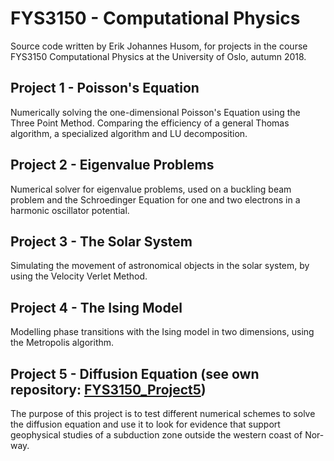# FYS3150 - Computational Physics
Source code written by Erik Johannes Husom, for projects in the course FYS3150 Computational Physics at the University of Oslo, autumn 2018.

## Project 1 - Poisson's Equation
Numerically solving the one-dimensional Poisson's Equation using the Three Point Method. Comparing the efficiency of a general Thomas algorithm, a specialized algorithm and LU decomposition.

## Project 2 - Eigenvalue Problems
Numerical solver for eigenvalue problems, used on a buckling beam problem and the Schroedinger Equation for one and two electrons in a harmonic oscillator potential.

## Project 3 - The Solar System
Simulating the movement of astronomical objects in the solar system, by using the Velocity Verlet Method.

## Project 4 - The Ising Model
Modelling phase transitions with the Ising model in two dimensions, using the Metropolis algorithm.

## Project 5 - Diffusion Equation (see own repository: [FYS3150_Project5](https://github.com/ejhusom/FYS3150_Project5))

The  purpose  of  this  project  is  to  test  different  numerical  schemes  to
solve the diffusion equation and use it to look for evidence that support
geophysical studies of a subduction zone outside the western coast of Nor-
way. 
